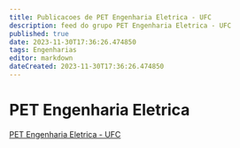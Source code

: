 ```yaml
---
title: Publicacoes de PET Engenharia Eletrica - UFC
description: feed do grupo PET Engenharia Eletrica - UFC
published: true
date: 2023-11-30T17:36:26.474850
tags: Engenharias
editor: markdown
dateCreated: 2023-11-30T17:36:26.474850
---
```


# PET Engenharia Eletrica
[PET Engenharia Eletrica - UFC](/grupo/64PETEngenhariaEletricaUFC.md)